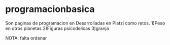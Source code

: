 # programacionbasica
Son paginas de programacion en Desarrolladas en Platzi como retos.
1)Peso en otros planetas
2)Figuras psicodelicas
3)granja

NOTA: falta ordenar
